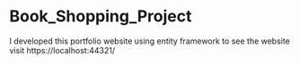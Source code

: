 # Book_Shopping_Project
I developed this portfolio website using entity framework to see the website visit https://localhost:44321/
